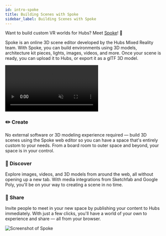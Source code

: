 ```yaml
---
id: intro-spoke
title: Building Scenes with Spoke
sidebar_label: Building Scenes with Spoke
---
```


Want to build custom VR worlds for Hubs? Meet [Spoke](https://github.com/Hubs-Foundation/Spoke)! 👋

Spoke is an online 3D scene editor developed by the Hubs Mixed Reality team. With Spoke, you can build environments using 3D models, architecture kit pieces, lights, images, videos, and more. Once your scene is ready, you can upload it to Hubs, or export it as a glTF 3D model.

<video autoplay loop muted controls >
  <source src="img/architecture-kit.mp4" type="video/mp4">
</video>

### ✏️ Create

No external software or 3D modeling experience required &mdash; build 3D scenes using the Spoke web editor so you can have a space that's entirely custom to your needs. From a board room to outer space and beyond, your space is in your control.

### 🔭 Discover

Explore images, videos, and 3D models from around the web, all without opening up a new tab. With media integrations from Sketchfab and Google Poly, you'll be on your way to creating a scene in no time.

### 🎉 Share

Invite people to meet in your new space by publishing your content to Hubs immediately. With just a few clicks, you'll have a world of your own to experience and share &mdash; all from your browser.


![Screenshot of Spoke](img/intro-spoke-screenshot-min.jpeg)


<!-- ## Getting started 

To build your first custom 3D environments check out Spoke's [interactive tutorial](https://hubs.mozilla.com/spoke/projects/tutorial) or take a look at the [Spoke documentation](./spoke-creating-projects.html). -->
